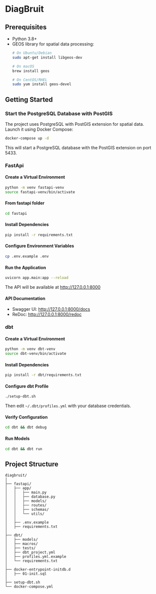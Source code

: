 # DiagBruit

## Prerequisites

- Python 3.8+
- GEOS library for spatial data processing:
  ```bash
  # On Ubuntu/Debian
  sudo apt-get install libgeos-dev
  
  # On macOS
  brew install geos
  
  # On CentOS/RHEL
  sudo yum install geos-devel
  ```

## Getting Started

### Start the PostgreSQL Database with PostGIS

The project uses PostgreSQL with PostGIS extension for spatial data. Launch it using Docker Compose:

```bash
docker-compose up -d
```

This will start a PostgreSQL database with the PostGIS extension on port 5433.

### FastApi

#### Create a Virtual Environment

```bash
python -m venv fastapi-venv
source fastapi-venv/bin/activate
```

#### From fastapi folder

```bash
cd fastapi
```

#### Install Dependencies

```bash
pip install -r requirements.txt
```

#### Configure Environment Variables

```bash
cp .env.example .env
```

#### Run the Application

```bash
uvicorn app.main:app --reload
```

The API will be available at http://127.0.0.1:8000

#### API Documentation

- Swagger UI: http://127.0.0.1:8000/docs
- ReDoc: http://127.0.0.1:8000/redoc

### dbt

#### Create a Virtual Environment

```bash
python -m venv dbt-venv
source dbt-venv/bin/activate 
```

#### Install Dependencies

```bash
pip install -r dbt/requirements.txt
```

#### Configure dbt Profile

```bash
./setup-dbt.sh
```

Then edit `~/.dbt/profiles.yml` with your database credentials.

#### Verify Configuration

```bash
cd dbt && dbt debug
```

#### Run Models

```bash
cd dbt && dbt run
```

## Project Structure

```
diagbruit/
│
├── fastapi/
│   ├── app/
│   │   ├── main.py
│   │   ├── database.py
│   │   ├── models/
│   │   ├── routes/
│   │   ├── schemas/
│   │   └── utils/
│   │
│   ├── .env.example
│   ├── requirements.txt
│
├── dbt/
│   ├── models/
│   ├── macros/
│   ├── tests/ 
│   ├── dbt_project.yml 
│   ├── profiles.yml.example  
│   └── requirements.txt 
│
├── docker-entrypoint-initdb.d
│   ├── 01-init.sql
│
├── setup-dbt.sh 
└── docker-compose.yml
```